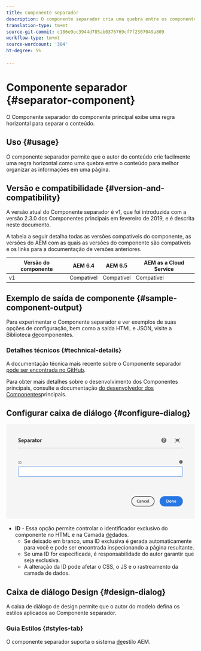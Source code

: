 ```yaml
---
title: Componente separador
description: O componente separador cria uma quebra entre os componentes em uma página
translation-type: tm+mt
source-git-commit: c186e9ec3944d785ab0376769cf7f2307049a809
workflow-type: tm+mt
source-wordcount: '304'
ht-degree: 5%

---
```



# Componente separador {#separator-component}

O Componente separador do componente principal exibe uma regra horizontal para separar o conteúdo.

## Uso {#usage}

O componente separador permite que o autor do conteúdo crie facilmente uma regra horizontal como uma quebra entre o conteúdo para melhor organizar as informações em uma página.

## Versão e compatibilidade {#version-and-compatibility}

A versão atual do Componente separador é v1, que foi introduzida com a versão 2.3.0 dos Componentes principais em fevereiro de 2019, e é descrita neste documento.

A tabela a seguir detalha todas as versões compatíveis do componente, as versões do AEM com as quais as versões do componente são compatíveis e os links para a documentação de versões anteriores.

| Versão do componente | AEM 6.4 | AEM 6.5 | AEM as a Cloud Service |
|---|---|---|---|
| v1 | Compatível | Compatível | Compatível |

## Exemplo de saída de componente {#sample-component-output}

Para experimentar o Componente separador e ver exemplos de suas opções de configuração, bem como a saída HTML e JSON, visite a Biblioteca [de](https://adobe.com/go/aem_cmp_library_separator)componentes.

### Detalhes técnicos {#technical-details}

A documentação técnica mais recente sobre o Componente separador [pode ser encontrada no GitHub](https://adobe.com/go/aem_cmp_tech_separator_v1).

Para obter mais detalhes sobre o desenvolvimento dos Componentes principais, consulte a documentação [do desenvolvedor dos Componentes](/help/developing/overview.md)principais.

## Configurar caixa de diálogo {#configure-dialog}

![Caixa de diálogo de edição do componente separador](/help/assets/separator-edit.png)

* **ID** - Essa opção permite controlar o identificador exclusivo do componente no HTML e na Camada [de](/help/developing/data-layer/overview.md)dados.
   * Se deixado em branco, uma ID exclusiva é gerada automaticamente para você e pode ser encontrada inspecionando a página resultante.
   * Se uma ID for especificada, é responsabilidade do autor garantir que seja exclusiva.
   * A alteração da ID pode afetar o CSS, o JS e o rastreamento da camada de dados.

## Caixa de diálogo Design {#design-dialog}

A caixa de diálogo de design permite que o autor do modelo defina os estilos aplicados ao Componente separador.

### Guia Estilos {#styles-tab}

O componente separador suporta o sistema [de](/help/get-started/authoring.md#component-styling)estilo AEM.
